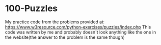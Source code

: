 # 100-Puzzles
My practice code from the problems provided at: https://www.w3resource.com/python-exercises/puzzles/index.php
This code was written by me and probably doesn´t look anything like the one in the website(the answer to the problem is the same though)
